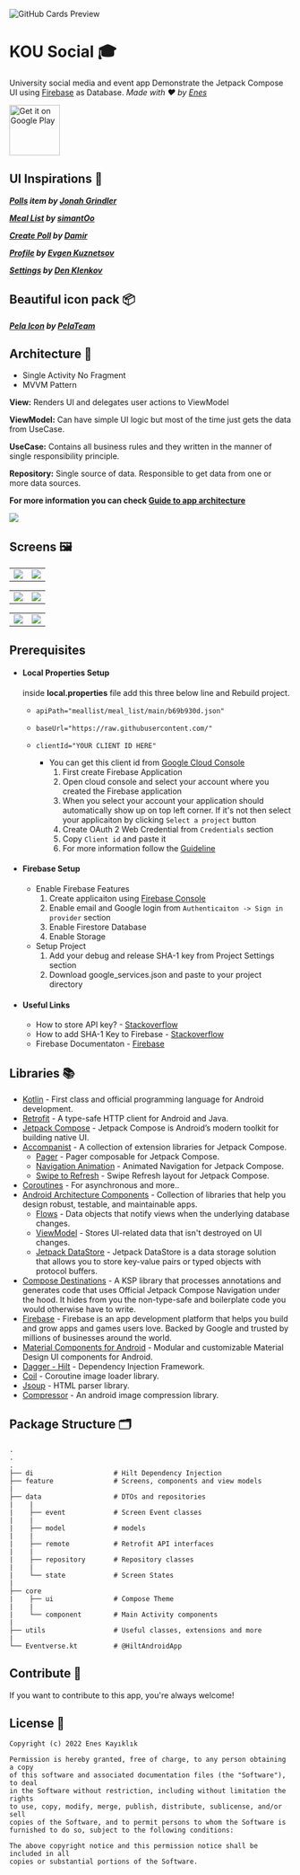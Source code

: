 ![GitHub Cards Preview](https://github.com/Enes-Kayiklik/Eventverse/blob/master/screenshots/cover.png?raw=true)

# KOU Social 🎓

University social media and event app Demonstrate the Jetpack Compose UI
using [Firebase](https://firebase.google.com/) as Database. *Made with ❤️
by [Enes](https://github.com/Enes-Kayiklik)*

<a href='https://play.google.com/store/apps/details?id=com.eneskayiklik.eventverse'><img alt='Get it on Google Play' src='https://play.google.com/intl/en_us/badges/images/generic/en_badge_web_generic.png' height=90px/></a>

## UI Inspirations 🎨

***[Polls](https://dribbble.com/shots/14142444-Tripadvisor-Community-Questions) item by [Jonah Grindler](https://dribbble.com/Jonahgrindler)***

***[Meal List](https://dribbble.com/shots/11548969-Food-Recipes-App/attachments/3169653?mode=media) by [simantOo](https://dribbble.com/simantoo)***

***[Create Poll](https://dribbble.com/shots/4526021-SN-Kit-News-feed-Create-post) by [Damir](https://dribbble.com/biomax)***

***[Profile](https://dribbble.com/shots/15809819-Login-Account-Truck-Manager) by [Evgen Kuznetsov](https://dribbble.com/bucklajean)***

***[Settings](https://dribbble.com/shots/15437594-App-Settings) by [Den Klenkov](https://dribbble.com/denklenkov)***

## Beautiful icon pack 📦
***[Pela Icon](https://www.figma.com/community/file/990314173893326792) by [PelaTeam](https://www.figma.com/@pelateam)***

## Architecture 🗼

- Single Activity No Fragment
- MVVM Pattern

**View:** Renders UI and delegates user actions to ViewModel

**ViewModel:** Can have simple UI logic but most of the time just gets the data from UseCase.

**UseCase:** Contains all business rules and they written in the manner of single responsibility
principle.

**Repository:** Single source of data. Responsible to get data from one or more data sources.

**For more information you can
check [Guide to app architecture](https://developer.android.com/jetpack/guide?gclid=CjwKCAiA_omPBhBBEiwAcg7smXcfbEYneoLKFD_4Tyw0OgVQkpZL_XIr5TPXT0mncuQhgDIBBvLhbBoCEx0QAvD_BwE&gclsrc=aw.ds#mobile-app-ux)**

<img src="screenshots/architecture.png">

## Screens 🖼

<table style="width:100%">
  <tr>
    <td><img src="screenshots/meal_list.png"/></td>
    <td><img src="screenshots/event_detail.png"/></td>
  </tr>
</table>

<table style="width:100%">
  <tr>
    <td><img src="screenshots/event_list.png"/></td>
    <td><img src="screenshots/polls.png"/></td>
  </tr>
</table>

<table style="width:100%">
  <tr>
    <td><img src="screenshots/posts.png"/></td>
    <td><img src="screenshots/announcement.png"/></td>
  </tr>
</table>

## Prerequisites

- #### Local Properties Setup
  inside **local.properties** file add this three below line and Rebuild project.
  - `` apiPath="meallist/meal_list/main/b69b930d.json" ``
  - `` baseUrl="https://raw.githubusercontent.com/" ``

  - `` clientId="YOUR CLIENT ID HERE" ``
    - You can get this client id from [Google Cloud Console](https://console.cloud.google.com/)
      1. First create Firebase Application
      2. Open cloud console and select your account where you created the Firebase application
      3. When you select your account your application should automatically show up on top left corner. If it's not then select your applicaiton by clicking `Select a project` button
      4. Create OAuth 2 Web Credential from `Credentials` section
      5. Copy `Client id` and paste it
      6. For more information follow the [Guideline](https://developers.google.com/identity/sign-in/android/start-integrating) 


- #### Firebase Setup

  - Enable Firebase Features
    1. Create applicaiton using [Firebase Console](https://console.firebase.google.com/)
    2. Enable email and Google login from `Authenticaiton -> Sign in provider` section
    3. Enable Firestore Database
    4. Enable Storage
  - Setup Project
    1. Add your debug and release SHA-1 key from Project Settings section
    2. Download google_services.json and paste to your project directory


- #### Useful Links
  - How to store API key? - [Stackoverflow](https://stackoverflow.com/a/70244128/13447094)
  - How to add SHA-1 Key to Firebase - [Stackoverflow](https://stackoverflow.com/a/39144864/13447094)  
  - Firebase Documentaton - [Firebase](https://firebase.google.com/docs/build)

## Libraries 📚

- [Kotlin](https://kotlinlang.org/) - First class and official programming language for Android
  development.
- [Retrofit](https://square.github.io/retrofit/) - A type-safe HTTP client for Android and Java.
- [Jetpack Compose](https://developer.android.com/jetpack/compose) - Jetpack Compose is Android’s
  modern toolkit for building native UI.
- [Accompanist](https://github.com/google/accompanist) - A collection of extension libraries for Jetpack Compose.
  - [Pager](https://github.com/google/accompanist/tree/main/pager) - Pager composable for Jetpack Compose.
  - [Navigation Animation](https://github.com/google/accompanist/tree/main/navigation-animation) - Animated Navigation for Jetpack Compose.
  - [Swipe to Refresh](https://github.com/google/accompanist/tree/main/swiperefresh) - Swipe Refresh layout for Jetpack Compose.
- [Coroutines](https://kotlinlang.org/docs/reference/coroutines-overview.html) - For asynchronous
  and more..
- [Android Architecture Components](https://developer.android.com/topic/libraries/architecture) -
  Collection of libraries that help you design robust, testable, and maintainable apps.
    - [Flows](https://developer.android.com/kotlin/flow) - Data objects that notify views when the
      underlying database changes.
    - [ViewModel](https://developer.android.com/topic/libraries/architecture/viewmodel) - Stores
      UI-related data that isn't destroyed on UI changes.
    - [Jetpack DataStore](https://developer.android.com/topic/libraries/architecture/datastore) - Jetpack DataStore is a data storage solution that allows you to store key-value pairs or typed objects with protocol buffers.
- [Compose Destinations](https://github.com/raamcosta/compose-destinations) - A KSP library that
  processes annotations and generates code that uses Official Jetpack Compose Navigation under the
  hood. It hides from you the non-type-safe and boilerplate code you would otherwise have to write.
- [Firebase](https://firebase.google.com/) - Firebase is an app development platform that helps you build and grow apps and games users love. Backed by Google and trusted by millions of businesses around the world.
- [Material Components for Android](https://github.com/material-components/material-components-android) - Modular and customizable Material Design UI components for Android.
- [Dagger - Hilt](https://dagger.dev/hilt/) - Dependency Injection Framework.
- [Coil](https://coil-kt.github.io/coil/compose/) - Coroutine image loader library.
- [Jsoup](https://jsoup.org/) - HTML parser library.
- [Compressor](https://github.com/zetbaitsu/Compressor) - An android image compression library.

## Package Structure 🗂

    .
    .
    .
    ├── di                    # Hilt Dependency Injection
    ├── feature               # Screens, components and view models
    |
    ├── data                  # DTOs and repositories 
    |    |
    |    ├── event            # Screen Event classes
    |    | 
    |    ├── model            # models
    |    |
    |    ├── remote           # Retrofit API interfaces
    |    | 
    |    ├── repository       # Repository classes
    |    |
    |    └── state            # Screen States
    |
    ├── core                    
    |    ├── ui               # Compose Theme
    |    |               
    |    └── component        # Main Activity components
    |
    ├── utils                 # Useful classes, extensions and more
    |
    └── Eventverse.kt         # @HiltAndroidApp

## Contribute 🤝

If you want to contribute to this app, you're always welcome!

## License 📄

```
Copyright (c) 2022 Enes Kayıklık

Permission is hereby granted, free of charge, to any person obtaining a copy
of this software and associated documentation files (the "Software"), to deal
in the Software without restriction, including without limitation the rights
to use, copy, modify, merge, publish, distribute, sublicense, and/or sell
copies of the Software, and to permit persons to whom the Software is
furnished to do so, subject to the following conditions:

The above copyright notice and this permission notice shall be included in all
copies or substantial portions of the Software.
```
